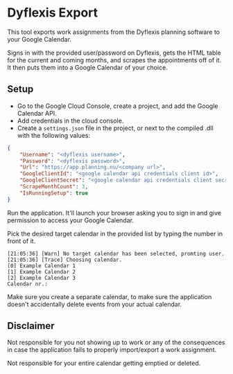# Dyflexis Export

This tool exports work assignments from the Dyflexis planning software to your Google Calendar.

Signs in with the provided user/password on Dyflexis, gets the HTML table for the current and coming months, and scrapes the appointments off of it.
It then puts them into a Google Calendar of your choice.

## Setup

* Go to the Google Cloud Console, create a project, and add the Google Calendar API.
* Add credentials in the cloud console.
* Create a `settings.json` file in the project, or next to the compiled .dll with the following values:

```json
{
	"Username": "<dyflexis username>",
	"Password": "<dyflexis password>",
	"Url": "https://app.planning.nu/<company url>",
	"GoogleClientId": "<google calendar api credentials client id>",
	"GoogleClientSecret": "<google calendar api credentials client secret>",
	"ScrapeMonthCount": 3,
	"IsRunningSetup": true
}
```

Run the application. It'll launch your browser asking you to sign in and give permission to access your Google Calendar.

Pick the desired target calendar in the provided list by typing the number in front of it.

```
[21:05:36] [Warn] No target calendar has been selected, promting user.
[21:05:36] [Trace] Choosing calendar.
[0] Example Calendar 1
[1] Example Calendar 2
[2] Example Calendar 3
Calendar nr.:
```

Make sure you create a separate calendar, to make sure the application doesn't accidentally delete events from your actual calendar.

## Disclaimer

Not responsible for you not showing up to work or any of the consequences in case the application fails to properly import/export a work assignment.

Not responsible for your entire calendar getting emptied or deleted.